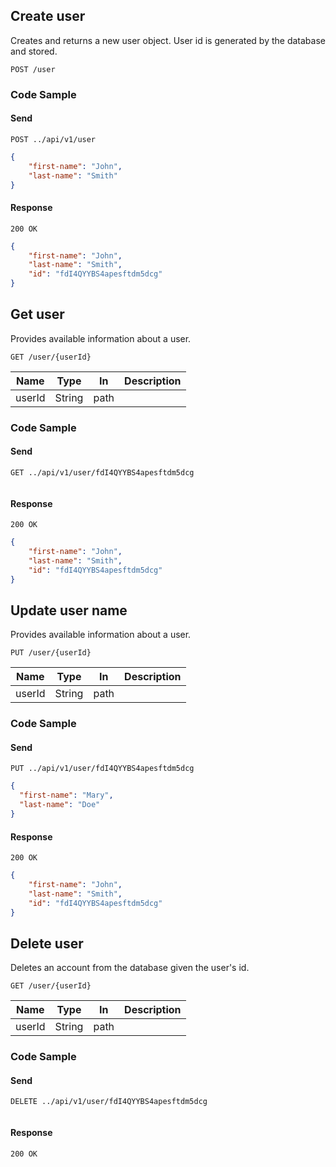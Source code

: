 ## Create user
Creates and returns a new user object. User id is generated by the database and stored.

``
POST /user
``

### Code Sample

#### Send
```
POST ../api/v1/user
```
```json
{
    "first-name": "John",
    "last-name": "Smith"
}
```
#### Response
```
200 OK
```
```json
{
    "first-name": "John",
    "last-name": "Smith",
    "id": "fdI4QYYBS4apesftdm5dcg"
}
```

## Get user
Provides available information about a user.

``
GET /user/{userId}
``

Name | Type | In | Description
------------ | ------------- | ------------- | -------------
userId | String | path |

### Code Sample

#### Send
```
GET ../api/v1/user/fdI4QYYBS4apesftdm5dcg
```
```json
```
#### Response
```
200 OK
```
```json
{
    "first-name": "John",
    "last-name": "Smith",
    "id": "fdI4QYYBS4apesftdm5dcg"
}
```

## Update user name
Provides available information about a user.

``
PUT /user/{userId}
``

Name | Type | In | Description
------------ | ------------- | ------------- | -------------
userId | String | path |

### Code Sample

#### Send
```
PUT ../api/v1/user/fdI4QYYBS4apesftdm5dcg
```
```json
{
  "first-name": "Mary",
  "last-name": "Doe"
}
```
#### Response
```
200 OK
```
```json
{
    "first-name": "John",
    "last-name": "Smith",
    "id": "fdI4QYYBS4apesftdm5dcg"
}
```

## Delete user
Deletes an account from the database given the user's id.

``
GET /user/{userId}
``

Name | Type | In | Description
------------ | ------------- | ------------- | -------------
userId | String | path |

### Code Sample

#### Send
```
DELETE ../api/v1/user/fdI4QYYBS4apesftdm5dcg
```
```json
```
#### Response
```
200 OK
```
```json
```